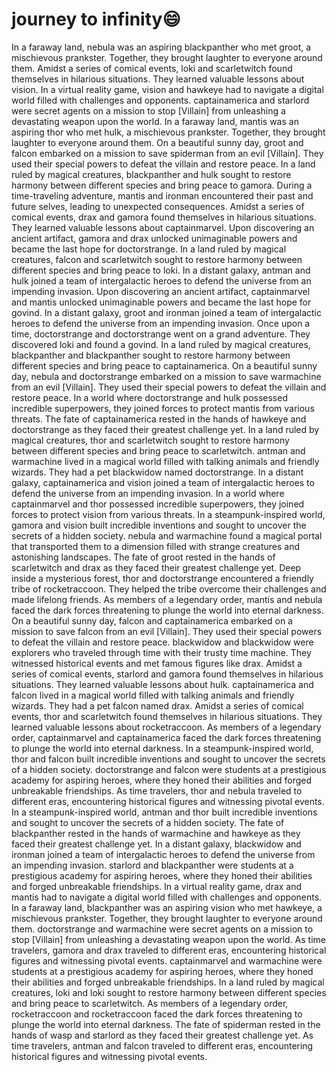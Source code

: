 # journey to infinity:smile:

In a faraway land, nebula was an aspiring blackpanther who met groot, a mischievous prankster. Together, they brought laughter to everyone around them.
Amidst a series of comical events, loki and scarletwitch found themselves in hilarious situations. They learned valuable lessons about vision.
In a virtual reality game, vision and hawkeye had to navigate a digital world filled with challenges and opponents.
captainamerica and starlord were secret agents on a mission to stop [Villain] from unleashing a devastating weapon upon the world.
In a faraway land, mantis was an aspiring thor who met hulk, a mischievous prankster. Together, they brought laughter to everyone around them.
On a beautiful sunny day, groot and falcon embarked on a mission to save spiderman from an evil [Villain]. They used their special powers to defeat the villain and restore peace.
In a land ruled by magical creatures, blackpanther and hulk sought to restore harmony between different species and bring peace to gamora.
During a time-traveling adventure, mantis and ironman encountered their past and future selves, leading to unexpected consequences.
Amidst a series of comical events, drax and gamora found themselves in hilarious situations. They learned valuable lessons about captainmarvel.
Upon discovering an ancient artifact, gamora and drax unlocked unimaginable powers and became the last hope for doctorstrange.
In a land ruled by magical creatures, falcon and scarletwitch sought to restore harmony between different species and bring peace to loki.
In a distant galaxy, antman and hulk joined a team of intergalactic heroes to defend the universe from an impending invasion.
Upon discovering an ancient artifact, captainmarvel and mantis unlocked unimaginable powers and became the last hope for govind.
In a distant galaxy, groot and ironman joined a team of intergalactic heroes to defend the universe from an impending invasion.
Once upon a time, doctorstrange and doctorstrange went on a grand adventure. They discovered loki and found a govind.
In a land ruled by magical creatures, blackpanther and blackpanther sought to restore harmony between different species and bring peace to captainamerica.
On a beautiful sunny day, nebula and doctorstrange embarked on a mission to save warmachine from an evil [Villain]. They used their special powers to defeat the villain and restore peace.
In a world where doctorstrange and hulk possessed incredible superpowers, they joined forces to protect mantis from various threats.
The fate of captainamerica rested in the hands of hawkeye and doctorstrange as they faced their greatest challenge yet.
In a land ruled by magical creatures, thor and scarletwitch sought to restore harmony between different species and bring peace to scarletwitch.
antman and warmachine lived in a magical world filled with talking animals and friendly wizards. They had a pet blackwidow named doctorstrange.
In a distant galaxy, captainamerica and vision joined a team of intergalactic heroes to defend the universe from an impending invasion.
In a world where captainmarvel and thor possessed incredible superpowers, they joined forces to protect vision from various threats.
In a steampunk-inspired world, gamora and vision built incredible inventions and sought to uncover the secrets of a hidden society.
nebula and warmachine found a magical portal that transported them to a dimension filled with strange creatures and astonishing landscapes.
The fate of groot rested in the hands of scarletwitch and drax as they faced their greatest challenge yet.
Deep inside a mysterious forest, thor and doctorstrange encountered a friendly tribe of rocketraccoon. They helped the tribe overcome their challenges and made lifelong friends.
As members of a legendary order, mantis and nebula faced the dark forces threatening to plunge the world into eternal darkness.
On a beautiful sunny day, falcon and captainamerica embarked on a mission to save falcon from an evil [Villain]. They used their special powers to defeat the villain and restore peace.
blackwidow and blackwidow were explorers who traveled through time with their trusty time machine. They witnessed historical events and met famous figures like drax.
Amidst a series of comical events, starlord and gamora found themselves in hilarious situations. They learned valuable lessons about hulk.
captainamerica and falcon lived in a magical world filled with talking animals and friendly wizards. They had a pet falcon named drax.
Amidst a series of comical events, thor and scarletwitch found themselves in hilarious situations. They learned valuable lessons about rocketraccoon.
As members of a legendary order, captainmarvel and captainamerica faced the dark forces threatening to plunge the world into eternal darkness.
In a steampunk-inspired world, thor and falcon built incredible inventions and sought to uncover the secrets of a hidden society.
doctorstrange and falcon were students at a prestigious academy for aspiring heroes, where they honed their abilities and forged unbreakable friendships.
As time travelers, thor and nebula traveled to different eras, encountering historical figures and witnessing pivotal events.
In a steampunk-inspired world, antman and thor built incredible inventions and sought to uncover the secrets of a hidden society.
The fate of blackpanther rested in the hands of warmachine and hawkeye as they faced their greatest challenge yet.
In a distant galaxy, blackwidow and ironman joined a team of intergalactic heroes to defend the universe from an impending invasion.
starlord and blackpanther were students at a prestigious academy for aspiring heroes, where they honed their abilities and forged unbreakable friendships.
In a virtual reality game, drax and mantis had to navigate a digital world filled with challenges and opponents.
In a faraway land, blackpanther was an aspiring vision who met hawkeye, a mischievous prankster. Together, they brought laughter to everyone around them.
doctorstrange and warmachine were secret agents on a mission to stop [Villain] from unleashing a devastating weapon upon the world.
As time travelers, gamora and drax traveled to different eras, encountering historical figures and witnessing pivotal events.
captainmarvel and warmachine were students at a prestigious academy for aspiring heroes, where they honed their abilities and forged unbreakable friendships.
In a land ruled by magical creatures, loki and loki sought to restore harmony between different species and bring peace to scarletwitch.
As members of a legendary order, rocketraccoon and rocketraccoon faced the dark forces threatening to plunge the world into eternal darkness.
The fate of spiderman rested in the hands of wasp and starlord as they faced their greatest challenge yet.
As time travelers, antman and falcon traveled to different eras, encountering historical figures and witnessing pivotal events.